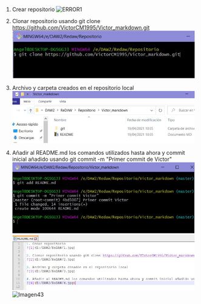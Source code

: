 1. Crear repositorio
![ERROR1](uno.jpg)

2. Clonar repositorio usando git clone https://github.com/VictorCM1995/Victor_markdown.git
![Imagen2](2.jpg)

3. Archivo y carpeta creados en el repositorio local
![Imagen3](3.jpg)

4. Añadir al README.md los comandos utilizados hasta ahora y commit inicial añadido usando git commit -m "Primer commit de Victor"
![Imagen41](4.jpg)
![Imagen42](42.jpg)
![Imagen43](43.png)
